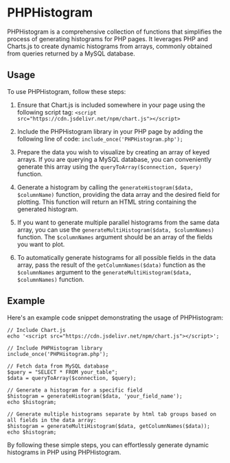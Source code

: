 # PHPHistogram
PHPHistogram is a comprehensive collection of functions that simplifies the process of generating histograms for PHP pages. It leverages PHP and Charts.js to create dynamic histograms from arrays, commonly obtained from queries returned by a MySQL database.

## Usage
To use PHPHistogram, follow these steps:

1) Ensure that Chart.js is included somewhere in your page using the following script tag:
`<script src="https://cdn.jsdelivr.net/npm/chart.js"></script>`
2) Include the PHPHistogram library in your PHP page by adding the following line of code:
`include_once('PHPHistogram.php');`
3) Prepare the data you wish to visualize by creating an array of keyed arrays. If you are querying a MySQL database, you can conveniently generate this array using the `queryToArray($connection, $query)` function.

4) Generate a histogram by calling the `generateHistogram($data, $columnName)` function, providing the data array and the desired field for plotting. This function will return an HTML string containing the generated histogram.

5) If you want to generate multiple parallel histograms from the same data array, you can use the `generateMultiHistogram($data, $columnNames)` function. The `$columnNames` argument should be an array of the fields you want to plot.

6) To automatically generate histograms for all possible fields in the data array, pass the result of the `getColumnNames($data)` function as the `$columnNames` argument to the `generateMultiHistogram($data, $columnNames)` function.

## Example
Here's an example code snippet demonstrating the usage of PHPHistogram:

```
// Include Chart.js
echo '<script src="https://cdn.jsdelivr.net/npm/chart.js"></script>';

// Include PHPHistogram library
include_once('PHPHistogram.php');

// Fetch data from MySQL database
$query = "SELECT * FROM your_table";
$data = queryToArray($connection, $query);

// Generate a histogram for a specific field
$histogram = generateHistogram($data, 'your_field_name');
echo $histogram;

// Generate multiple histograms separate by html tab groups based on all fields in the data array:
$histogram = generateMultiHistogram($data, getColumnNames($data));
echo $histogram;
```
By following these simple steps, you can effortlessly generate dynamic histograms in PHP using PHPHistogram.
